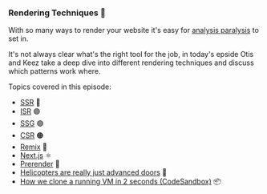 ### Rendering Techniques 👟

With so many ways to render your website it's easy for [analysis paralysis](https://en.wikipedia.org/wiki/Analysis_paralysis) to set in.

It's not always clear what's the right tool for the job, in today's epside Otis and Keez take a deep dive into different rendering techniques and discuss which patterns work where.

Topics covered in this episode:

- [SSR](https://www.patterns.dev/posts/server-side-rendering) 🔵
- [ISR](https://www.patterns.dev/posts/incremental-static-rendering) 🟣
- [SSG](https://www.patterns.dev/posts/static-rendering) 🟢
- [CSR](https://www.patterns.dev/posts/client-side-rendering) 🟠
- [Remix](https://remix.run/) 💎
- [Next.js](https://nextjs.org/) ⚛️
- [Prerender](https://prerender.io/) 👾
- [Helicopters are really just advanced doors](https://twitter.com/Pentadact/status/1654224129594384384) 🚪
- [How we clone a running VM in 2 seconds (CodeSandbox)](https://codesandbox.io/blog/how-we-clone-a-running-vm-in-2-seconds) 📦
